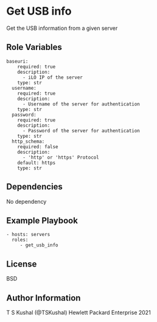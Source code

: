 Get USB info
=========

Get the USB information from a given server

Role Variables
--------------

```
baseuri:
    required: true
    description:
      - iLO IP of the server
    type: str
  username:
    required: true
    description:
      - Username of the server for authentication
    type: str
  password:
    required: true
    description:
      - Password of the server for authentication
    type: str
  http_schema:
    required: false
    description:
      - 'http' or 'https' Protocol
    default: https
    type: str
```

Dependencies
------------

No dependency

Example Playbook
----------------

```
- hosts: servers
  roles:
     - get_usb_info
```

License
-------

BSD

Author Information
------------------

T S Kushal (@TSKushal) Hewlett Packard Enterprise 2021 
